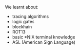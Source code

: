 We learnt about:
- tracing algorithms
- logic gates
- blockhain
- ROT13
- basic *NIX terminal knowledge
- ASL (American Sign Language)
